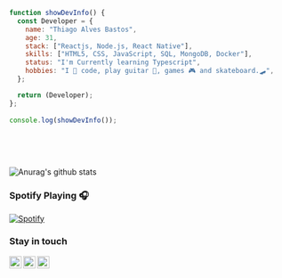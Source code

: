 ```javascript
function showDevInfo() { 
  const Developer = {
    name: "Thiago Alves Bastos",
    age: 31,
    stack: ["Reactjs, Node.js, React Native"],
    skills: ["HTML5, CSS, JavaScript, SQL, MongoDB, Docker"],
    status: "I'm Currently learning Typescript",
    hobbies: "I 💜 code, play guitar 🎸, games 🎮 and skateboard.🛹",
  };

  return (Developer); 
};
  
console.log(showDevInfo());
 

 ``` 
      
 <br />           
 <br />       
         
     
![Anurag's github stats](https://github-readme-stats.vercel.app/api?username=the-one-who-knoccks&show_icons=true&theme=dark)
  

### Spotify Playing 🎧
[![Spotify](https://now-playing-spotify.vercel.app/api/spotify)](https://open.spotify.com/user/thiagoalves.informatica)

      
        
### Stay in touch 
 
[<img align="left" alt="the-one-who-knoccks | Twitter" width="22px" src="https://cdn.jsdelivr.net/npm/simple-icons@v3/icons/twitter.svg" />][twitter]
[<img align="left" alt="the.one.who.knoccks | LinkedIn" width="22px" src="https://cdn.jsdelivr.net/npm/simple-icons@v3/icons/linkedin.svg" />][linkedin]
[<img align="left" alt="the-one-who-knoccks | Instagram" width="22px" src="https://cdn.jsdelivr.net/npm/simple-icons@v3/icons/instagram.svg" />][instagram]

 
[twitter]: https://twitter.com/the-one-who-knoccks
[instagram]: https://instagram.com/the.one.who.knoccks
[linkedin]: https://linkedin.com/in/thiagoalves89
 
 

